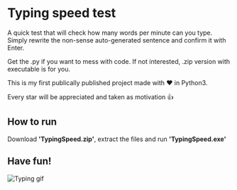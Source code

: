 # Typing speed test

A quick test that will check how many words per minute can you type.
Simply rewrite the non-sense auto-generated sentence and confirm it with Enter.

Get the .py if you want to mess with code. If not interested, .zip version with executable is for you.

This is my first publically published project made with :heart: in Python3.

Every star will be appreciated and taken as motivation :+1:

## How to run
Download **'TypingSpeed.zip'**, extract the files and run **'TypingSpeed.exe'**

## Have fun!
![Typing gif](https://media1.tenor.com/images/3ccc0e15cbf9bee22c30701649065643/tenor.gif)
